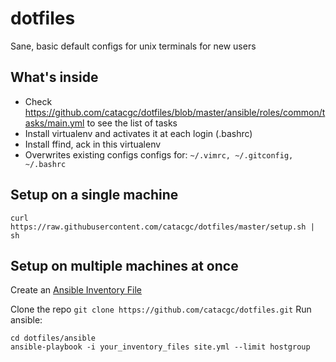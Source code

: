 dotfiles
========

Sane, basic default configs for unix terminals for new users

What's inside
-------------

- Check https://github.com/catacgc/dotfiles/blob/master/ansible/roles/common/tasks/main.yml to see the list of tasks
- Install virtualenv and activates it at each login (.bashrc)
- Install ffind, ack in this virtualenv
- Overwrites existing configs configs for: `~/.vimrc, ~/.gitconfig, ~/.bashrc`

Setup on a single machine
-------------------------

````
curl https://raw.githubusercontent.com/catacgc/dotfiles/master/setup.sh | sh
````

Setup on multiple machines at once
----------------------------------

Create an [Ansible Inventory File](http://docs.ansible.com/intro_inventory.html)

Clone the repo `git clone https://github.com/catacgc/dotfiles.git`
Run ansible: 

````
cd dotfiles/ansible
ansible-playbook -i your_inventory_files site.yml --limit hostgroup
````

